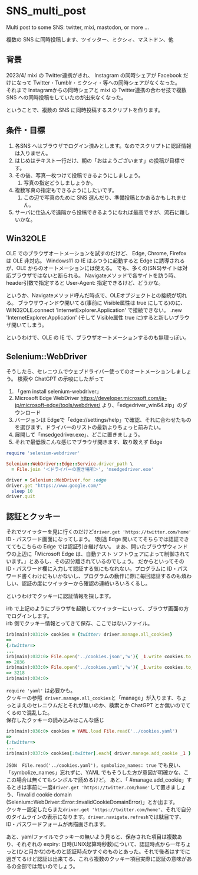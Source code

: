 # SNS_multi_post
Multi post to some SNS: twitter, mixi, mastodon, or more ...

複数の SNS に同時投稿します、ツイッター、ミクシィ、マストドン、他

## 背景
2023/4/ mixi の Twitter連携がきれ、
Instagram の同時シェアが Facebook だけになって Twitter・Tumblr・ミクシィ・等への同時シェアがなくなった。  
それまで Instagramからの同時シェアと mixi の Twitter連携の合わせ技で複数SNS への同時投稿をしていたのが出来なくなった。

ということで、複数の SNS に同時投稿するスクリプトを作ります。

## 条件・目標
1. 各SNS へはブラウザでログイン済みとします。なのでスクリプトに認証情報は入りません。
2. はじめはテキスト一行だけ、朝の「おはようございます」の投稿が目標です。
3. その後、写真一枚つけて投稿できるようにしましょう。
   1. 写真の指定どうしましょうか。
4. 複数写真の指定もできるようにしたいです。
   1. この辺で写真のために SNS 選んだり、準備投稿とかあるかもしれません。
5. サーバに仕込んで遠隔から投稿できるようになれば最高ですが、流石に難しいかな。

## Win32OLE
OLE でのブラウザオートメーションを試すのだけど、
Edge, Chrome, Firefox は OLE 非対応。
Windows11 の IE はふつうに起動すると Edge に誘導されるが、OLE からのオートメーションには使える。
でも、多くの(SNS)サイトは対応ブラウザではないと断られる。
Navigateメソッドで各サイトを訪う時、header引数で指定すると User-Agent: 指定できるけど、どうかな。

というか、Navigateメソッド呼んだ時点で、OLEオブジェクトとの接続が切れる。
ブラウザウィンドウ開いてる(事前に Visible属性は true にしてる)のに、WIN32OLE.connect 'InternetExplorer.Application' で接続できない。
.new 'InternetExplorer.Application' (そして Visible属性 true に)すると新しいブラウザ開いてしまう。

というわけで、OLE の IE で、ブラウザオートメーションするのも無理っぽい。

## Selenium::WebDriver
そうしたら、セレニウムでウェブドライバー使ってのオートメーションしましょう。
検索や ChatGPT の示唆にしたがって
1. 「gem install selenium-webdriver」
2. Microsoft Edge WebDriver
https://developer.microsoft.com/ja-jp/microsoft-edge/tools/webdriver/
より、「edgedriver_win64.zip」のダウンロード
  1. バージョンは Edgeで「edge://settings/help」で確認、それに合わせたものを選びます、ドライバーのリストの最新よりちょっと前みたい。
  2. 展開して「msedgedriver.exe」、どこに置きましょう。
3. それで最低限こんな感じでブラウザ開きます、取り敢えず Edge
```ruby
require 'selenium-webdriver'

Selenium::WebDriver::Edge::Service.driver_path \
  = File.join '＜ドライバーの置き場所＞', 'msedgedriver.exe'

driver = Selenium::WebDriver.for :edge
driver.get "https://www.google.com/"
  sleep 10
driver.quit
```
## 認証とクッキー
それでツイッターを見に行くのだけど```driver.get 'https://twitter.com/home'```
ID・パスワード画面になってしまう。
1別途 Edge 開いててそちらでは認証できててもこちらの Edge では認証引き継げない。
まあ、開いたブラウザウィンドウの上辺に「Microsoft Edge は、自動テスト ソフトウェアによって制御されています。」とあるし、その辺分離されているのでしょう。
だからといってその ID・パスワード欄に入力して認証する気にもなれない。プログラムに ID・パスワード書くわけにもいかないし、プログラムの動作に際に毎回認証するのも煩わしい、認証の度にツイッターから確認の連絡いろいろくるし。

というわけでクッキーに認証情報を探します。

irb で上記のようにブラウザを起動してツイッターにいって、ブラウザ画面の方でログインします。  
irb 側でクッキー情報とってきて保存、ここではないファイル。
```ruby
irb(main):031:0> cookies = {twitter: driver.manage.all_cookies}
=>
{:twitter=>
...
irb(main):032:0> File.open('../cookies.json','w'){ _1.write cookies.to_json }
=> 2836
irb(main):033:0> File.open('../cookies.yaml','w'){ _1.write cookies.to_yaml }
=> 3218
irb(main):034:0>
```
```require 'yaml'``` は必要かも。  
クッキーの参照``` driver.manage.all_cookies```と「manage」が入ります、ちょっとまえのセレニウムだとそれが無いのか、検索とか ChatGPT とか無いのでてくるので混乱した。  
保存したクッキーの読み込みはこんな感じ
```ruby
irb(main):036:0> cookies = YAML.load File.read('../cookies.yaml')
=>
{:twitter=>
...
irb(main):037:0> cookies[:twitter].each{ driver.manage.add_cookie _1 }
```
```JSON  File.read('../cookies.yaml'), symbolize_names: true``` でも良い、「symbolize_names」忘れずに、YAML でもそうした方が意図が明確かな、ここの場合は無くてもシンボルで読めるけど。
あと、「 #manage.add_cookie」するときは事前に一度```driver.get 'https://twitter.com/home'```して置きましょう、「invalid cookie domain (Selenium::WebDriver::Error::InvalidCookieDomainError)」とか出ます。  
クッキー設定したらまた```driver.get 'https://twitter.com/home'```、それで自分のタイムラインの表示になります。```driver.navigate.refresh```では駄目です、ID・パスワードフォームが再描画されます。

あと、yamlファイルでクッキーの無いよう見ると、保存された項目は複数あり、それぞれの expiry: 日時(UNIX起算時秒数)について、認証時点から一年ちょっと(ひと月かな)のものと認証時点かすぐのものとあった。それで後者はすでに過ぎてるけど認証は出来てる、これら複数のクッキー項目実際に認証の意味があるの全部では無いのでしょう。

